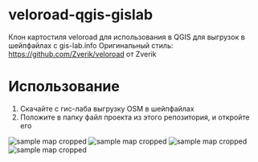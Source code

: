 # veloroad-qgis-gislab
Клон картостиля veloroad для использования в QGIS для выгрузок в шейпфайлах с gis-lab.info
Оригинальный стиль: https://github.com/Zverik/veloroad от Zverik

# Использование

1. Скачайте с гис-лаба выгрузку OSM в шейпфайлах
2. Положите в папку файл проекта из этого репозитория, и откройте его

![sample map cropped](https://farm9.staticflickr.com/8700/16340150654_78fc7c2899_o.png)
![sample map cropped](https://farm9.staticflickr.com/8704/16961559551_beac4873e0_o.png)
![sample map cropped](https://farm8.staticflickr.com/7592/16776307619_8060468755_o.png)
![sample map cropped](https://farm8.staticflickr.com/7642/16340150564_e0acb816ae_o.png)
